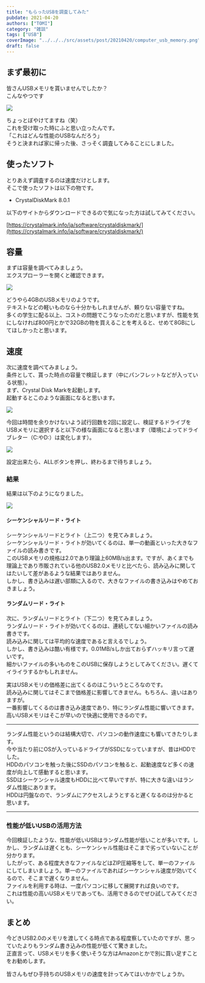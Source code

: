 ```yaml
---
title: "もらったUSBを調査してみた"
pubdate: 2021-04-20
authors: ["TOMI"]
category: "雑談"
tags: ["USB"]
coverImage: "../../../src/assets/post/20210420/computer_usb_memory.png"
draft: false
---
```


## まず最初に

皆さんUSBメモリを貰いませんでしたか？  
こんなやつです

![](../../assets/post/20210420/44957-scaled.jpg)

ちょっとぼやけてますね（笑）  
これを受け取った時にふと思い立ったんです。  
「これはどんな性能のUSBなんだろう」  
そうと決まれば家に帰った後、さっそく調査してみることにしました。

## 使ったソフト

とりあえず調査するのは速度だけとします。  
そこで使ったソフトは以下の物です。

- CrystalDiskMark 8.0.1

以下のサイトからダウンロードできるので気になった方は試してみてください。

[https://crystalmark.info/ja/software/crystaldiskmark/](https://crystalmark.info/ja/software/crystaldiskmark/)

## 容量

まずは容量を調べてみましょう。  
エクスプローラーを開くと確認できます。

![](../../assets/post/20210420/image.png)

どうやら4GBのUSBメモリのようです。  
テキストなどの軽いものなら十分かもしれませんが、頼りない容量ですね。  
多くの学生に配る以上、コストの問題でこうなったのだと思いますが、性能を気にしなければ800円とかで32GBの物を買えることを考えると、せめて8GBにしてほしかったと思います。

## 速度

次に速度を調べてみましょう。  
条件として、貰った時点の容量で検証します（中にパンフレットなどが入っている状態）。  
まず、Crystal Disk Markを起動します。  
起動するとこのような画面になると思います。

![](../../assets/post/20210420/image-1.png)

今回は時間を余りかけないよう試行回数を2回に設定し、検証するドライブをUSBメモリに選択すると以下の様な画面になると思います（環境によってドライブレター（C:やD:）は変化します）。

![](../../assets/post/20210420/image-2.png)

設定出来たら、ALLボタンを押し、終わるまで待ちましょう。

### 結果

結果は以下のようになりました。

![](../../assets/post/20210420/image-3.png)

#### **シーケンシャルリード・ライト**

シーケンシャルリードとライト（上二つ）を見てみましょう。  
シーケンシャルリード・ライトが効いてくるのは、単一の動画といった大きなファイルの読み書きです。  
このUSBメモリの規格は2.0であり理論上60MB/s出ます。ですが、あくまでも理論上であり市販されている他のUSB2.0メモリと比べたら、読み込みに関してはたいして差があるような結果ではありません。  
しかし、書き込みは遅い部類に入るので、大きなファイルの書き込みはやめておきましょう。

#### **ランダムリード・ライト**

次に、ランダムリードとライト（下二つ）を見てみましょう。  
ランダムリード・ライトが効いてくるのは、連続してない細かいファイルの読み書きです。  
読み込みに関しては平均的な速度であると言えるでしょう。  
しかし、書き込みは酷い有様です。0.01MB/sしか出ておらずハッキリ言って遅いです。  
細かいファイルの多いものをこのUSBに保存しようとしてみてください。遅くてイライラするかもしれません。

実はUSBメモリの価格差に出てくるのはこういうところなのです。  
読み込みに関してはそこまで価格差に影響してきません。もちろん、違いはありますが。  
一番影響してくるのは書き込み速度であり、特にランダム性能に響いてきます。高いUSBメモリはそこが早いので快適に使用できるのです。

* * *

ランダム性能というのは結構大切で、パソコンの動作速度にも響いてきたりします。  
今や当たり前にOSが入っているドライブがSSDになっていますが、昔はHDDでした。  
HDDのパソコンを触った後にSSDのパソコンを触ると、起動速度など多くの速度が向上して感動すると思います。  
SSDはシーケンシャル速度もHDDに比べて早いですが、特に大きな違いはランダム性能にあります。  
HDDは円盤なので、ランダムにアクセスしようとすると遅くなるのは分かると思います。

* * *

### 性能が低いUSBの活用方法

今回検証したような、性能が低いUSBはランダム性能が低いことが多いです。しかし、ランダムは遅くとも、シーケンシャル性能はそこまで劣っていないことが分かります。  
したがって、ある程度大きなファイルなどはZIP圧縮等をして、単一のファイルにしてしまいましょう。単一のファイルであればシーケンシャル速度が効いてくるので、そこまで遅くなりません。  
ファイルを利用する時は、一度パソコンに移して展開すれば良いのです。  
これは性能の高いUSBメモリであっても、活用できるのでぜひ試してみてください。

## まとめ

今どきUSB2.0のメモリを渡してくる時点である程度察していたのですが、思っていたよりもランダム書き込みの性能が低くて驚きました。  
正直言って、USBメモリを多く使いそうな方はAmazonとかで別に買い足すことをお勧めします。

皆さんもぜひ手持ちのUSBメモリの速度を計ってみてはいかかでしょうか。
